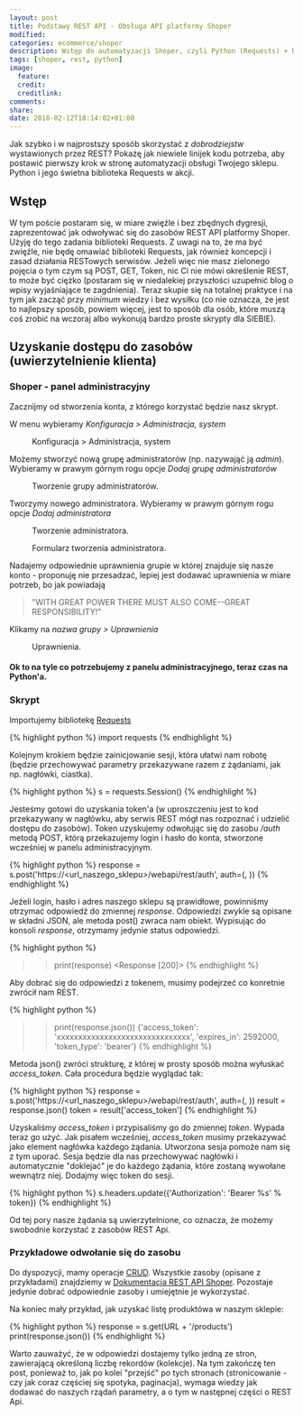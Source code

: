 ```yaml
---
layout: post
title: Podstawy REST API - Obsługa API platformy Shoper
modified:
categories: ecommerce/shoper
description: Wstęp do automatyzacji Shoper, czyli Python (Requests) + REST Api w akcji.
tags: [shoper, rest, python]
image:
  feature:
  credit:
  creditlink:
comments:
share:
date: 2018-02-12T18:14:02+01:00
---
```


Jak szybko i w najprostszy sposób skorzystać z *dobrodziejstw* wystawionych przez REST? Pokażę jak niewiele linijek kodu potrzeba, aby postawić pierwszy krok w stronę automatyzacji obsługi Twojego sklepu. Python i jego świetna biblioteka Requests w akcji.

<!-- more -->

## Wstęp

W tym poście postaram się, w miare zwięźle i bez zbędnych dygresji, zaprezentować jak odwoływać się do zasobów REST API platformy Shoper. Użyję do tego zadania biblioteki Requests. Z uwagi na to, że ma być zwięźle, nie będę omawiać biblioteki Requests, jak również koncepcji i zasad działania RESTowych serwisów. Jeżeli więc nie masz zielonego pojęcia o tym czym są POST, GET, Token, nic Ci nie mówi określenie REST, to może być ciężko (postaram się w niedalekiej przyszłości uzupełnić blog o wpisy wyjaśniające te zagdnienia). Teraz skupie się na totalnej praktyce i na tym jak zacząć przy *minimum* wiedzy i bez wysiłku (co nie oznacza, że jest to najlepszy sposób, powiem więcej, jest to sposób dla osób, które muszą coś zrobić na wczoraj albo wykonują bardzo proste skrypty dla SIEBIE).

## Uzyskanie dostępu do zasobów (uwierzytelnienie klienta)

### Shoper - panel administracyjny

Zacznijmy od stworzenia konta, z którego korzystać będzie nasz skrypt.

W menu wybieramy *Konfiguracja > Administracja, system*

<figure class="center">
	<img src='{{ site.url }}/images/shoper/shoper_menu_adminconf.gif' alt="">
	<figcaption>Konfiguracja > Administracja, system</figcaption>
</figure>

Możemy stworzyć nową grupę administratorów (np. nazywająć ją *admin*). Wybieramy w prawym górnym rogu opcje *Dodaj grupę administratorów*

<figure class="center">
	<img src='{{ site.url }}/images/shoper/shoper_admingroup.gif' alt="">
	<figcaption>Tworzenie grupy administratorów.</figcaption>
</figure>

Tworzymy nowego administratora. Wybieramy w prawym górnym rogu opcje *Dodaj administratora*

<figure class="center">
	<img src='{{ site.url }}/images/shoper/shoper_admin.gif' alt="">
	<figcaption>Tworzenie administratora.</figcaption>
</figure>

<figure class="center">
	<img src='{{ site.url }}/images/shoper/shoper_admin_form.gif' alt="">
	<figcaption>Formularz tworzenia administratora.</figcaption>
</figure>

Nadajemy odpowiednie uprawnienia grupie w której znajduje się nasze konto - proponuję nie przesadzać, lepiej jest dodawać uprawnienia w miare potrzeb, bo jak powiadają 
> "WITH GREAT POWER THERE MUST ALSO COME--GREAT RESPONSIBILITY!"

Klikamy na *nazwa grupy > Uprawnienia*
<figure class="center">
	<img src='{{ site.url }}/images/shoper/shoper_admingroup_prem.gif' alt="">
	<figcaption>Uprawnienia.</figcaption>
</figure>

#### Ok to na tyle co potrzebujemy z panelu administracyjnego, teraz czas na Python'a.

### Skrypt

Importujemy bibliotekę [Requests](http://docs.python-requests.org/en/latest/)

{% highlight python %}
import requests
{% endhighlight %}

Kolejnym krokiem będzie zainicjowanie sesji, która ułatwi nam robotę (będzie przechowywać parametry przekazywane razem z żądaniami, jak np. nagłówki, ciastka).

{% highlight python %}
s = requests.Session()
{% endhighlight %}

Jesteśmy gotowi do uzyskania token'a (w uproszczeniu jest to kod przekazywany w nagłówku, aby serwis REST mógł nas rozpoznać i udzielić dostępu do zasobów). Token uzyskujemy odwołując się do zasobu */auth* metodą POST, którą przekazujemy login i hasło do konta, stworzone wcześniej w panelu administracyjnym.

{% highlight python %}
response = s.post('https://<url_naszego_sklepu>/webapi/rest/auth', auth=(<login>, <haslo>))
{% endhighlight %}

Jeżeli login, hasło i adres naszego sklepu są prawidłowe, powinniśmy otrzymać odpowiedź do zmiennej *response*. Odpowiedzi zwykle są opisane w składni JSON, ale metoda post() zwraca nam obiekt. Wypisując do konsoli *response*, otrzymamy jedynie status odpowiedzi.

{% highlight python %}
>> print(response)
<Response [200]>
{% endhighlight %}

Aby dobrać się do odpowiedzi z tokenem, musimy podejrzeć co konretnie zwrócił nam REST.

{% highlight python %}
>> print(response.json())
{'access_token': 'xxxxxxxxxxxxxxxxxxxxxxxxxxxxxxx', 'expires_in': 2592000, 'token_type': 'bearer'}
{% endhighlight %}

Metoda json() zwróci strukturę, z której w prosty sposób można wyłuskać *access_token*. Cała procedura będzie wyglądać tak:

{% highlight python %}
response = s.post('https://<url_naszego_sklepu>/webapi/rest/auth', auth=(<login>, <haslo>))
result = response.json()
token = result['access_token']
{% endhighlight %}

Uzyskaliśmy *access_token* i przypisaliśmy go do zmiennej *token*. Wypada teraz go użyć. Jak pisałem wcześniej, *access_token* musimy przekazywać jako element nagłówka każdego żądania. Utworzona sesja pomoże nam się z tym uporać. Sesja będzie dla nas przechowywać nagłówki i automatycznie "doklejać" je do każdego żądania, które zostaną wywołane wewnątrz niej. Dodajmy więc token do sesji.

{% highlight python %}
s.headers.update({'Authorization': 'Bearer %s' % token})
{% endhighlight %}

Od tej pory nasze żądania są uwierzytelnione, co oznacza, że możemy swobodnie korzystać z zasobów REST Api.

### Przykładowe odwołanie się do zasobu

Do dyspozycji, mamy operacje [CRUD](https://pl.wikipedia.org/wiki/CRUD). Wszystkie zasoby (opisane z przykładami) znajdziemy w [Dokumentacja REST API Shoper](https://developers.shoper.pl/developers/api/getting-started). Pozostaje jedynie dobrać odpowiednie zasoby i umiejętnie je wykorzystać. 

Na koniec mały przykład, jak uzyskać listę produktówa w naszym sklepie:

{% highlight python %}
response = s.get(URL + '/products')
print(response.json())
{% endhighlight %}

Warto zauważyć, że w odpowiedzi dostajemy tylko jedną ze stron, zawierającą określoną liczbę rekordów (kolekcje). Na tym zakończę ten post, ponieważ to, jak po kolei "przejść" po tych stronach (stronicowanie - czy jak coraz częściej się spotyka, paginacja), wymaga wiedzy jak dodawać do naszych rządań parametry, a o tym w następnej części o REST Api.




